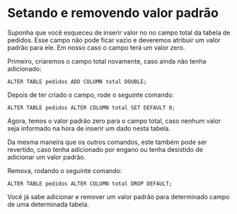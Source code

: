 # Setando e removendo valor padrão

Suponha que você esqueceu de inserir valor no no campo total da tabela de pedidos. Esse campo não pode ficar vazio e deveremos atribuir um valor padrão para ele. Em nosso caso o campo terá um valor zero.

Primeiro, criaremos o campo total novamente, caso ainda não tenha adicionado:

```
ALTER TABLE pedidos ADD COLUMN total DOUBLE;
```

Depois de ter criado o campo, rode o seguinte comando:

```
ALTER TABLE pedidos ALTER COLUMN total SET DEFAULT 0;
```

Agora, temos o valor padrão zero para o campo total, caso nenhum valor seja informado na hora de inserir um dado nesta tabela.

Da mesma maneira que os outros comandos, este também pode ser revertido, caso tenha adicionado por engano ou tenha desistido de adicionar um valor padrão.

Remova, rodando o seguinte comando:

```
ALTER TABLE pedidos ALTER COLUMN total DROP DEFAULT;
```

Você já sabe adicionar e remover um valor padrão para determinado campo de uma determinada tabela.